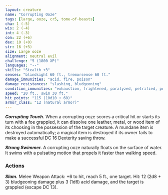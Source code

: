 ```yaml
---
layout: creature
name: "Corrupting Ooze"
tags: [large, ooze, cr5, tome-of-beasts]
cha: 1 (-5)
wis: 2 (-4)
int: 4 (-3)
con: 22 (+6)
dex: 10 (+0)
str: 16 (+3)
size: Large ooze
alignment: neutral evil
challenge: "5 (1800 XP)"
languages: "--"
skills: "Stealth +3"
senses: "blindsight 60 ft., tremorsense 60 ft."
damage_immunities: "acid, fire, poison"
damage_resistances: "slashing, bludgeoning"
condition_immunities: "exhaustion, frightened, paralyzed, petrified, poisoned"
speed: "20 ft., swim 30 ft."
hit_points: "115 (10d10 + 60)"
armor_class: "12 (natural armor)"
---
```


***Corrupting Touch.*** When a corrupting ooze scores a critical hit or starts its turn with a foe grappled, it can dissolve one leather, metal, or wood item of its choosing in the possession of the target creature. A mundane item is destroyed automatically; a magical item is destroyed if its owner fails to make a successful DC 16 Dexterity saving throw.

***Strong Swimmer.*** A corrupting ooze naturally floats on the surface of water. It swims with a pulsating motion that propels it faster than walking speed.

### Actions

***Slam.*** Melee Weapon Attack: +6 to hit, reach 5 ft., one target. Hit: 12 (2d8 + 3) bludgeoning damage plus 3 (1d6) acid damage, and the target is grappled (escape DC 13).

